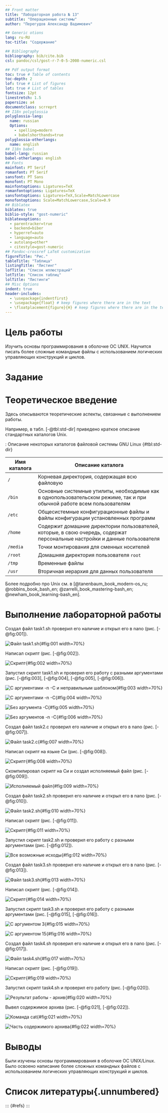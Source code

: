 ```yaml
---
## Front matter
title: "Лабораторная работа № 13"
subtitle: "Операционные системы"
author: "Перегудов Александр Вадимович"

## Generic otions
lang: ru-RU
toc-title: "Содержание"

## Bibliography
bibliography: bib/cite.bib
csl: pandoc/csl/gost-r-7-0-5-2008-numeric.csl

## Pdf output format
toc: true # Table of contents
toc-depth: 2
lof: true # List of figures
lot: true # List of tables
fontsize: 12pt
linestretch: 1.5
papersize: a4
documentclass: scrreprt
## I18n polyglossia
polyglossia-lang:
  name: russian
  Options:
	- spelling=modern
	- babelshorthands=true
polyglossia-otherlangs:
  name: english
## I18n babel
babel-lang: russian
babel-otherlangs: english
## Fonts
mainfont: PT Serif
romanfont: PT Serif
sansfont: PT Sans
monofont: PT Mono
mainfontoptions: Ligatures=TeX
romanfontoptions: Ligatures=TeX
sansfontoptions: Ligatures=TeX,Scale=MatchLowercase
monofontoptions: Scale=MatchLowercase,Scale=0.9
## Biblatex
biblatex: true
biblio-style: "gost-numeric"
biblatexoptions:
  - parentracker=true
  - backend=biber
  - hyperref=auto
  - language=auto
  - autolang=other*
  - citestyle=gost-numeric
## Pandoc-crossref LaTeX customization
figureTitle: "Рис."
tableTitle: "Таблица"
listingTitle: "Листинг"
lofTitle: "Список иллюстраций"
lotTitle: "Список таблиц"
lolTitle: "Листинги"
## Misc Options
indent: true
header-includes:
  - \usepackage{indentfirst}
  - \usepackage{float} # keep figures where there are in the text
  - \floatplacement{figure}{H} # keep figures where there are in the text
---
```



# Цель работы

Изучить основы программирования в оболочке ОС UNIX. Научится писать более
сложные командные файлы с использованием логических управляющих конструкций
и циклов.

# Задание

# Теоретическое введение

Здесь описываются теоретические аспекты, связанные с выполнением работы.

Например, в табл. [-@tbl:std-dir] приведено краткое описание стандартных каталогов Unix.

: Описание некоторых каталогов файловой системы GNU Linux {#tbl:std-dir}

| Имя каталога | Описание каталога                                                                                                          |
|--------------|----------------------------------------------------------------------------------------------------------------------------|
| `/`          | Корневая директория, содержащая всю файловую                                                                               |
| `/bin `      | Основные системные утилиты, необходимые как в однопользовательском режиме, так и при обычной работе всем пользователям     |
| `/etc`       | Общесистемные конфигурационные файлы и файлы конфигурации установленных программ                                           |
| `/home`      | Содержит домашние директории пользователей, которые, в свою очередь, содержат персональные настройки и данные пользователя |
| `/media`     | Точки монтирования для сменных носителей                                                                                   |
| `/root`      | Домашняя директория пользователя  `root`                                                                                   |
| `/tmp`       | Временные файлы                                                                                                            |
| `/usr`       | Вторичная иерархия для данных пользователя                                                                                 |

Более подробно про Unix см. в [@tanenbaum_book_modern-os_ru; @robbins_book_bash_en; @zarrelli_book_mastering-bash_en; @newham_book_learning-bash_en].

# Выполнение лабораторной работы

Создал файл task1.sh проверил его наличие и открыл его в nano (рис. [-@fig:001]).

![Файл task1.sh](image/1.PNG){#fig:001 width=70%}

Написал скрипт (рис. [-@fig:002]).

![Скрипт](image/2.PNG){#fig:002 width=70%}

Запустил скрипт task1.sh и проверил его работу с разными аргументами (рис. [-@fig:003], [-@fig:004], [-@fig:005], [-@fig:006]).

![С аргументами -n -C и неправильным шаблоном](image/3.PNG){#fig:003 width=70%}

![С аргументами -n -C](image/4.PNG){#fig:004 width=70%}

![Без аргумента -С](image/5.PNG){#fig:005 width=70%}

![Без аргументов -n -C](image/6.PNG){#fig:006 width=70%}

Создал файл task2.c проверил его наличие и открыл его в nano (рис. [-@fig:007]).

![Файл task2.c](image/7.PNG){#fig:007 width=70%}

Написал скрипт на языке Си (рис. [-@fig:008]).

![Скрипт](image/8.PNG){#fig:008 width=70%}

Скомпилировал скрипт на Си и создал исполняемый файл (рис. [-@fig:009]).

![Исполняемый файл](image/9.PNG){#fig:009 width=70%}

Создал файл task2.sh проверил его наличие и открыл его в nano (рис. [-@fig:010]).

![Файл task2.sh](image/10.PNG){#fig:010 width=70%}

Написал скрипт (рис. [-@fig:011]).

![Скрипт](image/11.PNG){#fig:011 width=70%}

Запустил скрипт task2.sh и проверил его работу с разными аргументами (рис. [-@fig:012]).

![Все возможные исходы](image/12.PNG){#fig:012 width=70%}

Создал файл task3.sh проверил его наличие и открыл его в nano (рис. [-@fig:013]).

![Файл task3.sh](image/13.PNG){#fig:013 width=70%}

Написал скрипт (рис. [-@fig:014]).

![Скрипт](image/14.PNG){#fig:014 width=70%}

Запустил скрипт task3.sh и проверил его работу с разными аргументами (рис. [-@fig:015], [-@fig:016]).

![С аргументом 3](image/15.PNG){#fig:015 width=70%}

![С аргументом 15](image/16.PNG){#fig:016 width=70%}

Создал файл task4.sh проверил его наличие и открыл его в nano (рис. [-@fig:017]).

![Файл task4.sh](image/17.PNG){#fig:017 width=70%}

Написал скрипт (рис. [-@fig:019]).

![Скрипт](image/19.PNG){#fig:019 width=70%}

Запустил скрипт task4.sh и проверил его работу (рис. [-@fig:020]).

![Результат работы - архив](image/20.PNG){#fig:020 width=70%}

Вывел содержимое архива (рис. [-@fig:021], [-@fig:022]).

![Команда cat](image/21.PNG){#fig:021 width=70%}

![Часть содержимого архива](image/22.PNG){#fig:022 width=70%}

# Выводы

Были изучены основы программирования в оболочке ОС UNIX/Linux. Было освоено написание более сложных командных файлов с использованием логических управляющих конструкций и циклов.

# Список литературы{.unnumbered}

::: {#refs}
:::
